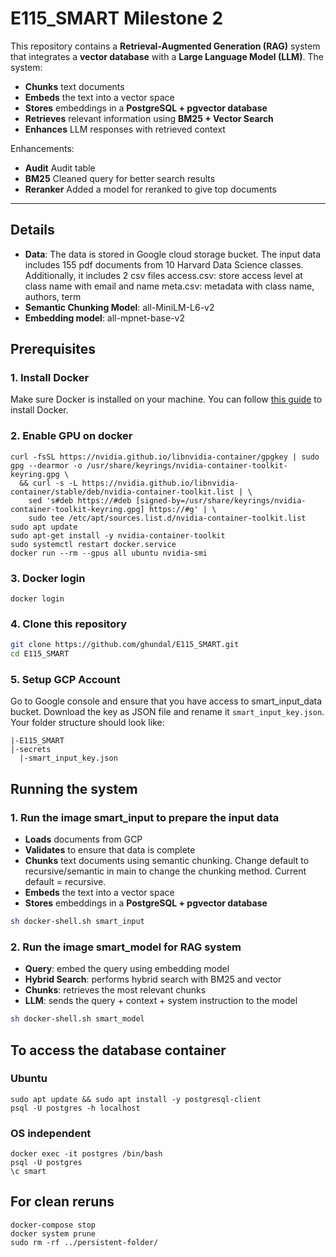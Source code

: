 # E115_SMART Milestone 2

This repository contains a **Retrieval-Augmented Generation (RAG)** system that integrates a **vector database** with a **Large Language Model (LLM)**. The system:

- **Chunks** text documents
- **Embeds** the text into a vector space
- **Stores** embeddings in a **PostgreSQL + pgvector database**
- **Retrieves** relevant information using **BM25 + Vector Search**
- **Enhances** LLM responses with retrieved context

Enhancements:

- **Audit** Audit table
- **BM25** Cleaned query for better search results
- **Reranker** Added a model for reranked to give top documents

---

## **Details**

- **Data**: The data is stored in Google cloud storage bucket. The input data includes 155 pdf documents from 10 Harvard Data Science classes. Additionally, it includes 2 csv files
  access.csv: store access level at class name with email and name
  meta.csv: metadata with class name, authors, term
- **Semantic Chunking Model**: all-MiniLM-L6-v2
- **Embedding model**: all-mpnet-base-v2

## **Prerequisites**

### **1. Install Docker**

Make sure Docker is installed on your machine. You can follow [this guide](https://docs.docker.com/get-docker/) to install Docker.

### 2. Enable GPU on docker

```
curl -fsSL https://nvidia.github.io/libnvidia-container/gpgkey | sudo gpg --dearmor -o /usr/share/keyrings/nvidia-container-toolkit-keyring.gpg \
  && curl -s -L https://nvidia.github.io/libnvidia-container/stable/deb/nvidia-container-toolkit.list | \
    sed 's#deb https://#deb [signed-by=/usr/share/keyrings/nvidia-container-toolkit-keyring.gpg] https://#g' | \
    sudo tee /etc/apt/sources.list.d/nvidia-container-toolkit.list
sudo apt update
sudo apt-get install -y nvidia-container-toolkit
sudo systemctl restart docker.service
docker run --rm --gpus all ubuntu nvidia-smi
```

### 3. Docker login

```
docker login
```

### **4. Clone this repository**

```bash
git clone https://github.com/ghundal/E115_SMART.git
cd E115_SMART
```

### **5. Setup GCP Account**

Go to Google console and ensure that you have access to smart_input_data bucket. Download the key as JSON file and rename it `smart_input_key.json`. Your folder structure should look like:

```
|-E115_SMART
|-secrets
  |-smart_input_key.json
```

## **Running the system**

### **1. Run the image smart_input to prepare the input data**

- **Loads** documents from GCP
- **Validates** to ensure that data is complete
- **Chunks** text documents using semantic chunking. Change default to recursive/semantic in main to change the chunking method. Current default = recursive.
- **Embeds** the text into a vector space
- **Stores** embeddings in a **PostgreSQL + pgvector database**

```bash
sh docker-shell.sh smart_input
```

### **2. Run the image smart_model for RAG system**

- **Query**: embed the query using embedding model
- **Hybrid Search**: performs hybrid search with BM25 and vector
- **Chunks**: retrieves the most relevant chunks
- **LLM**: sends the query + context + system instruction to the model

```bash
sh docker-shell.sh smart_model
```

## To access the database container

### Ubuntu

```
sudo apt update && sudo apt install -y postgresql-client
psql -U postgres -h localhost
```

### OS independent

```
docker exec -it postgres /bin/bash
psql -U postgres
\c smart
```

## For clean reruns

```
docker-compose stop
docker system prune
sudo rm -rf ../persistent-folder/
```
